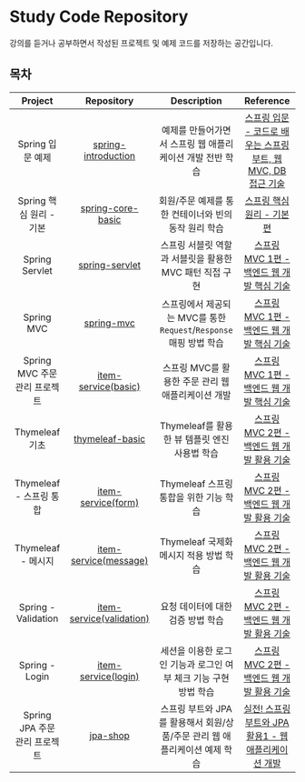 # Study Code Repository

강의를 듣거나 공부하면서 작성된 프로젝트 및 예제 코드를 저장하는 공간입니다.

## 목차

|        Project        |                                     Repository                                      |                   Description                    |                                        Reference                                         |
|:---------------------:|:-----------------------------------------------------------------------------------:|:------------------------------------------------:|:----------------------------------------------------------------------------------------:|
|     Spring 입문 예제      |  [spring-introduction](https://hyoguoo@github.com/hyoguoo/spring-introduction.git)  |         예제를 만들어가면서 스프링 웹 애플리케이션 개발 전반 학습         | [스프링 입문 - 코드로 배우는 스프링 부트, 웹 MVC, DB 접근 기술](https://www.inflearn.com/course/스프링-입문-스프링부트) |
|   Spring 핵심 원리 - 기본   |    [spring-core-basic](https://hyoguoo@github.com/hyoguoo/spring-core-basic.git)    |          회원/주문 예제를 통한 컨테이너와 빈의 동작 원리 학습          |             [스프링 핵심 원리 - 기본편](https://www.inflearn.com/course/스프링-핵심-원리-기본편)             |
|    Spring Servlet     |       [spring-servlet](https://hyoguoo@github.com/hyoguoo/spring-servlet.git)       |        스프링 서블릿 역할과 서블릿을 활용한 MVC 패턴 직접 구현         |         [스프링 MVC 1편 - 백엔드 웹 개발 핵심 기술](https://www.inflearn.com/course/스프링-mvc-1)         |
|      Spring MVC       |           [spring-mvc](https://hyoguoo@github.com/hyoguoo/spring-mvc.git)           | 스프링에서 제공되는 MVC를 통한 `Request`/`Response` 매핑 방법 학습 |         [스프링 MVC 1편 - 백엔드 웹 개발 핵심 기술](https://www.inflearn.com/course/스프링-mvc-1)         |
| Spring MVC 주문 관리 프로젝트 |      [item-service(basic)](https://github.com/hyoguoo/item-service/tree/basic)      |          스프링 MVC를 활용한 주문 관리 웹 애플리케이션 개발          |         [스프링 MVC 1편 - 백엔드 웹 개발 핵심 기술](https://www.inflearn.com/course/스프링-mvc-1)         |
|     Thymeleaf 기초      |      [thymeleaf-basic](https://hyoguoo@github.com/hyoguoo/thymeleaf-basic.git)      |          Thymeleaf를 활용한 뷰 템플릿 엔진 사용법 학습          |         [스프링 MVC 2편 - 백엔드 웹 개발 활용 기술](https://www.inflearn.com/course/스프링-mvc-2)         |
|  Thymeleaf - 스프링 통합   |       [item-service(form)](https://github.com/hyoguoo/item-service/tree/form)       |            Thymeleaf 스프링 통합을 위한 기능 학습            |         [스프링 MVC 2편 - 백엔드 웹 개발 활용 기술](https://www.inflearn.com/course/스프링-mvc-2)         |
|    Thymeleaf - 메시지    |    [item-service(message)](https://github.com/hyoguoo/item-service/tree/message)    |            Thymeleaf 국제화 메시지 적용 방법 학습            |         [스프링 MVC 2편 - 백엔드 웹 개발 활용 기술](https://www.inflearn.com/course/스프링-mvc-2)         |
|  Spring - Validation  | [item-service(validation)](https://github.com/hyoguoo/item-service/tree/validation) |               요청 데이터에 대한 검증 방법 학습                |         [스프링 MVC 2편 - 백엔드 웹 개발 활용 기술](https://www.inflearn.com/course/스프링-mvc-2)         |
|    Spring - Login     |      [item-service(login)](https://github.com/hyoguoo/item-service/tree/login)      |      세션을 이용한 로그인 기능과 로그인 여부 체크 기능 구현 방법 학습       |         [스프링 MVC 2편 - 백엔드 웹 개발 활용 기술](https://www.inflearn.com/course/스프링-mvc-2)         |
| Spring JPA 주문 관리 프로젝트 |            [jpa-shop]( https://hyoguoo@github.com/hyoguoo/jpa-shop.git)             |   스프링 부트와 JPA를 활용해서 회원/상품/주문 관리 웹 애플리케이션 예제 학습   |   [실전! 스프링 부트와 JPA 활용1 - 웹 애플리케이션 개발](https://www.inflearn.com/course/스프링부트-JPA-활용-1)    |
